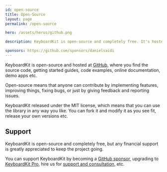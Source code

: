 ```yaml
---
id: open-source
title: Open-Source
layout: page
permalink: /open-source

hero: /assets/heros/github.png

description: KeyboardKit is open-source and completely free. It's hosted at GitHub and licensed under the MIT license.

sponsors: https://github.com/sponsors/danielsaidi
---
```



KeyboardKit is open-source and hosted at [GitHub]({{site.github_url}}), where you find the source code, getting started guides, code examples, online documentation, demo apps etc.

Open-source means that anyone can contribute by implementing features, improving things, fixing bugs, or just by giving feedback and reporting issues.

KeyboardKit released under the MIT license, which means that you can use the library in any way you like. You can fork it and modify it as you see fit, release your own versions etc.


## Support

KeyboardKit is open-source and completely free, but any financial support is greatly appreciated to keep the project going. 

You can support KeyboardKit by becoming a [GitHub sponsor]({{page.sponsors}}), upgrading to [KeyboardKit Pro](/pro), hire us for [support and consultation](mailto:{{site.email}}?subject=Support), etc.